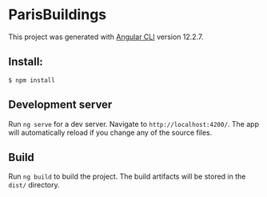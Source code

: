 # ParisBuildings

This project was generated with [Angular CLI](https://github.com/angular/angular-cli) version 12.2.7.

## Install:
```
$ npm install

```

## Development server

Run `ng serve` for a dev server. Navigate to `http://localhost:4200/`. The app will automatically reload if you change any of the source files.

## Build

Run `ng build` to build the project. The build artifacts will be stored in the `dist/` directory.


